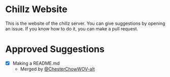 # Chillz Website
This is the website of the chillz server. You can give suggestions by opening an issue. If you know how to do it, you can make a pull request.

# Approved Suggestions
- [x] Making a README.md
  - Merged by [@ChesterChowWOV-alt](https://github.com/ChesterChowWOV-alt)
